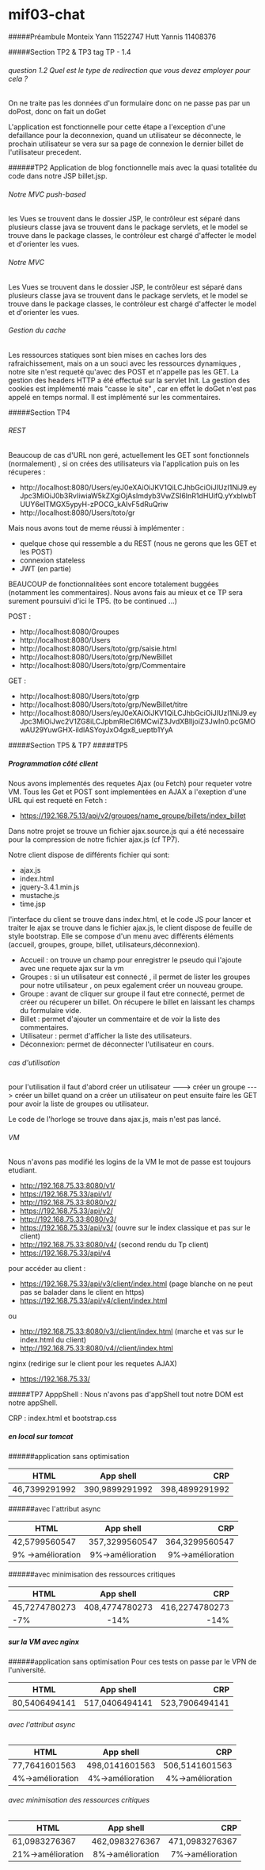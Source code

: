 # mif03-chat
#####Préambule
Monteix Yann 11522747
Hutt Yannis 11408376

#####Section TP2 & TP3
tag TP - 1.4
###### question 1.2 Quel est le type de redirection que vous devez employer pour cela ? 
On ne traite pas les données d'un formulaire donc on ne passe pas par un 
doPost, donc on fait un doGet

L'application est fonctionnelle pour cette étape a l'exception d'une 
defaillance pour la deconnexion, quand un utilisateur se déconnecte, le 
prochain utilisateur se vera sur sa page de connexion le dernier billet 
de l'utilisateur precedent.

######TP2
Application de blog fonctionnelle mais avec la quasi totalitée du code dans notre JSP billet.jsp.

###### Notre MVC push-based
les Vues se trouvent dans le dossier JSP, le contrôleur est séparé dans plusieurs 
classe java se trouvent dans le package servlets, et le model se trouve dans le package classes, 
le contrôleur est chargé d'affecter le model et d'orienter les vues.

###### Notre MVC
Les Vues se trouvent dans le dossier JSP, le contrôleur est séparé 
dans plusieurs classe java se trouvent dans le package servlets, 
et le model se trouve dans le package classes, le contrôleur est 
chargé d'affecter le model et d'orienter les vues.


###### Gestion du cache
Les ressources statiques sont bien mises en caches lors des rafraichissement,
mais on a un souci avec les ressources dynamiques , notre site n'est requeté qu'avec des 
POST et n'appelle pas les GET. 
La gestion des headers HTTP a été effectué sur la servlet Init.
La gestion des cookies est implémenté mais "casse le site" , car en effet le 
doGet n'est pas appelé en temps normal. Il est implémenté sur les commentaires.

#####Section TP4

###### REST
Beaucoup de cas d'URL non geré, actuellement les GET sont fonctionnels (normalement) , 
si on crées des utilisateurs via l'application puis on les récuperes :
- http://localhost:8080/Users/eyJ0eXAiOiJKV1QiLCJhbGciOiJIUzI1NiJ9.eyJpc3MiOiJ0b3RvIiwiaW5kZXgiOjAsImdyb3VwZSI6InR1dHUifQ.yYxblwbTUUY6eITMGX5ypyH-zPOCG_kAIvF5dRuQriw
- http://localhost:8080/Users/toto/gr

Mais nous avons tout de meme réussi à implémenter : 
- quelque chose qui ressemble a du REST (nous ne gerons que les GET et les POST)
- connexion stateless
- JWT (en partie)

BEAUCOUP de fonctionnalitées sont encore totalement buggées (notamment les commentaires).
Nous avons fais au mieux et ce TP sera surement poursuivi d'ici le TP5. 
(to be continued ...)


POST : 
- http://localhost:8080/Groupes
- http://localhost:8080/Users
- http://localhost:8080/Users/toto/grp/saisie.html
- http://localhost:8080/Users/toto/grp/NewBillet
- http://localhost:8080/Users/toto/grp/Commentaire


GET :
- http://localhost:8080/Users/toto/grp
- http://localhost:8080/Users/toto/grp/NewBillet/titre
- http://localhost:8080/Users/eyJ0eXAiOiJKV1QiLCJhbGciOiJIUzI1NiJ9.eyJpc3MiOiJwc2V1ZG8iLCJpbmRleCI6MCwiZ3JvdXBlIjoiZ3JwIn0.pcGMOwAU29YuwGHX-ildlASYoyJxO4gx8_ueptb1YyA

#####Section TP5 & TP7
#####TP5
##### Programmation côté client

Nous avons implementés des requetes Ajax (ou Fetch) pour requeter votre VM.
Tous les Get et POST sont implementées en AJAX a l'exeption d'une URL qui est requeté en Fetch :
- https://192.168.75.13/api/v2/groupes/name_groupe/billets/index_billet

Dans notre projet se trouve un fichier ajax.source.js qui a été necessaire pour la compression de notre fichier ajax.js (cf TP7).

Notre client dispose de différents fichier qui sont:
- ajax.js
- index.html
- jquery-3.4.1.min.js
- mustache.js
- time.jsp

l'interface du client se trouve dans index.html, et le code JS pour lancer et traiter le ajax se trouve dans le fichier
ajax.js, le client dispose de feuille de style bootstrap.
Elle se compose d'un menu avec différents éléments (accueil, groupes, groupe, billet, utilisateurs,déconnexion).
- Accueil : on trouve un champ pour enregistrer le pseudo qui l'ajoute avec une requete ajax sur la vm
- Groupes : si un utilisateur est connecté , il permet de lister les groupes pour notre utilisateur , on peux egalement créer un nouveau groupe.
- Groupe : avant de cliquer sur groupe il faut etre connecté, permet de créer ou récuperer un billet.
On récupere le billet en laissant les champs du formulaire vide.
- Billet : permet d'ajouter un commentaire et de voir la liste des commentaires.
- Utilisateur : permet d'afficher la liste des utilisateurs.
- Déconnexion: permet de déconnecter l'utilisateur en cours.


###### cas d'utilisation
pour l'utilisation il faut d'abord créer un utilisateur ---> créer un groupe ---> créer un billet
quand on a créer un utilisateur on peut ensuite faire les GET pour avoir la liste de groupes ou utilisateur.

Le code de l'horloge se trouve dans ajax.js, mais n'est pas lancé.

###### VM

Nous n'avons pas modifié les logins de la VM le mot de passe est toujours etudiant.


- http://192.168.75.33:8080/v1/
- https://192.168.75.33/api/v1/
- http://192.168.75.33:8080/v2/
- https://192.168.75.33/api/v2/
- http://192.168.75.33:8080/v3/
- https://192.168.75.33/api/v3/ (ouvre sur le index classique et pas sur le client)
- http://192.168.75.33:8080/v4/ (second rendu du Tp client)
- https://192.168.75.33/api/v4

pour accéder au client :

- https://192.168.75.33/api/v3/client/index.html (page blanche on ne peut pas se balader dans le client en https)
- https://192.168.75.33/api/v4/client/index.html

ou 

- http://192.168.75.33:8080/v3//client/index.html (marche et vas sur le index.html du client)
- http://192.168.75.33:8080/v4//client/index.html

nginx (redirige sur le client pour les requetes AJAX)
- https://192.168.75.33/


#####TP7
ApppShell : Nous n'avons pas d'appShell tout notre DOM est notre appShell.

CRP : index.html et bootstrap.css

##### en local sur tomcat
######application sans optimisation

|HTML|App shell|CRP|
|-------------|:-------------:|---------:|
|46,7399291992|390,9899291992 |398,4899291992|


######avec l'attribut async

|HTML|App shell|CRP|
|-------------|:-------------:|---------:|
|42,5799560547|357,3299560547|364,3299560547|
|9% ->amélioration|9%->amélioration|9%->amélioration|

######avec minimisation des ressources critiques 

|HTML|App shell|CRP|
|-------------|:-------------:|---------:|
|45,7274780273|408,4774780273|416,2274780273|
|-7%|-14%|-14%|

##### sur la VM avec nginx
######application sans optimisation
Pour ces tests on passe par le VPN de l'université.

|HTML|App shell|CRP|
|-------------|:-------------:|---------:|
|80,5406494141|517,0406494141|523,7906494141|

###### avec l'attribut async
|HTML|App shell|CRP|
|-------------|:-------------:|---------:|
|77,7641601563 |498,0141601563|506,5141601563|
|4%->amélioration|4%->amélioration|4%->amélioration|

###### avec minimisation des ressources critiques
|HTML|App shell|CRP|
|-------------|:-------------:|---------:|
|61,0983276367|462,0983276367|471,0983276367|
|21%->amélioration|8%->amélioration|7%->amélioration|



